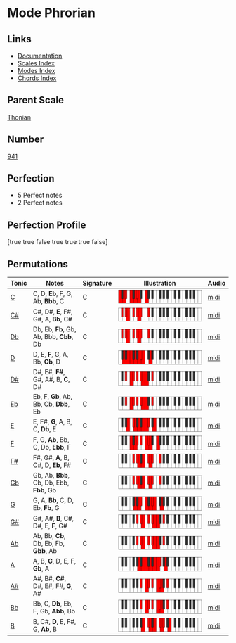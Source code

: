 # Mode Phrorian

## Links

- [Documentation](index.md)
- [Scales Index](Scales.md)
- [Modes Index](Modes.md)
- [Chords Index](Chords.md)

## Parent Scale

[Thonian](ScaleThonian.md)

## Number

[941](https://ianring.com/musictheory/scales/941)

## Perfection

- 5 Perfect notes
- 2 Perfect notes

## Perfection Profile

[true true false true true true false]

## Permutations

| Tonic | Notes | Signature | Illustration | Audio |
|-------|-------|-----------|--------------|-------|
| [C](ModeCNaturalPhrorian.md) | C, D, **Eb**, F, G, Ab, **Bbb**, C | C | ![CNaturalPhrorian](ModeCNaturalPhrorian.png) | [midi](https://github.com/edipermadi/music/blob/main/docs/ModeCNaturalPhrorian.mid?raw=true) |
| [C#](ModeCSharpPhrorian.md) | C#, D#, **E**, F#, G#, A, **Bb**, C# | C | ![CSharpPhrorian](ModeCSharpPhrorian.png) | [midi](https://github.com/edipermadi/music/blob/main/docs/ModeCSharpPhrorian.mid?raw=true) |
| [Db](ModeDFlatPhrorian.md) | Db, Eb, **Fb**, Gb, Ab, Bbb, **Cbb**, Db | C | ![DFlatPhrorian](ModeDFlatPhrorian.png) | [midi](https://github.com/edipermadi/music/blob/main/docs/ModeDFlatPhrorian.mid?raw=true) |
| [D](ModeDNaturalPhrorian.md) | D, E, **F**, G, A, Bb, **Cb**, D | C | ![DNaturalPhrorian](ModeDNaturalPhrorian.png) | [midi](https://github.com/edipermadi/music/blob/main/docs/ModeDNaturalPhrorian.mid?raw=true) |
| [D#](ModeDSharpPhrorian.md) | D#, E#, **F#**, G#, A#, B, **C**, D# | C | ![DSharpPhrorian](ModeDSharpPhrorian.png) | [midi](https://github.com/edipermadi/music/blob/main/docs/ModeDSharpPhrorian.mid?raw=true) |
| [Eb](ModeEFlatPhrorian.md) | Eb, F, **Gb**, Ab, Bb, Cb, **Dbb**, Eb | C | ![EFlatPhrorian](ModeEFlatPhrorian.png) | [midi](https://github.com/edipermadi/music/blob/main/docs/ModeEFlatPhrorian.mid?raw=true) |
| [E](ModeENaturalPhrorian.md) | E, F#, **G**, A, B, C, **Db**, E | C | ![ENaturalPhrorian](ModeENaturalPhrorian.png) | [midi](https://github.com/edipermadi/music/blob/main/docs/ModeENaturalPhrorian.mid?raw=true) |
| [F](ModeFNaturalPhrorian.md) | F, G, **Ab**, Bb, C, Db, **Ebb**, F | C | ![FNaturalPhrorian](ModeFNaturalPhrorian.png) | [midi](https://github.com/edipermadi/music/blob/main/docs/ModeFNaturalPhrorian.mid?raw=true) |
| [F#](ModeFSharpPhrorian.md) | F#, G#, **A**, B, C#, D, **Eb**, F# | C | ![FSharpPhrorian](ModeFSharpPhrorian.png) | [midi](https://github.com/edipermadi/music/blob/main/docs/ModeFSharpPhrorian.mid?raw=true) |
| [Gb](ModeGFlatPhrorian.md) | Gb, Ab, **Bbb**, Cb, Db, Ebb, **Fbb**, Gb | C | ![GFlatPhrorian](ModeGFlatPhrorian.png) | [midi](https://github.com/edipermadi/music/blob/main/docs/ModeGFlatPhrorian.mid?raw=true) |
| [G](ModeGNaturalPhrorian.md) | G, A, **Bb**, C, D, Eb, **Fb**, G | C | ![GNaturalPhrorian](ModeGNaturalPhrorian.png) | [midi](https://github.com/edipermadi/music/blob/main/docs/ModeGNaturalPhrorian.mid?raw=true) |
| [G#](ModeGSharpPhrorian.md) | G#, A#, **B**, C#, D#, E, **F**, G# | C | ![GSharpPhrorian](ModeGSharpPhrorian.png) | [midi](https://github.com/edipermadi/music/blob/main/docs/ModeGSharpPhrorian.mid?raw=true) |
| [Ab](ModeAFlatPhrorian.md) | Ab, Bb, **Cb**, Db, Eb, Fb, **Gbb**, Ab | C | ![AFlatPhrorian](ModeAFlatPhrorian.png) | [midi](https://github.com/edipermadi/music/blob/main/docs/ModeAFlatPhrorian.mid?raw=true) |
| [A](ModeANaturalPhrorian.md) | A, B, **C**, D, E, F, **Gb**, A | C | ![ANaturalPhrorian](ModeANaturalPhrorian.png) | [midi](https://github.com/edipermadi/music/blob/main/docs/ModeANaturalPhrorian.mid?raw=true) |
| [A#](ModeASharpPhrorian.md) | A#, B#, **C#**, D#, E#, F#, **G**, A# | C | ![ASharpPhrorian](ModeASharpPhrorian.png) | [midi](https://github.com/edipermadi/music/blob/main/docs/ModeASharpPhrorian.mid?raw=true) |
| [Bb](ModeBFlatPhrorian.md) | Bb, C, **Db**, Eb, F, Gb, **Abb**, Bb | C | ![BFlatPhrorian](ModeBFlatPhrorian.png) | [midi](https://github.com/edipermadi/music/blob/main/docs/ModeBFlatPhrorian.mid?raw=true) |
| [B](ModeBNaturalPhrorian.md) | B, C#, **D**, E, F#, G, **Ab**, B | C | ![BNaturalPhrorian](ModeBNaturalPhrorian.png) | [midi](https://github.com/edipermadi/music/blob/main/docs/ModeBNaturalPhrorian.mid?raw=true) |
